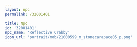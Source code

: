 ```yaml
---
layout: npc
permalink: /32001401

title: Npc
id: '32001401'
npc_name: 'Reflective Crabby'
icon_url: 'portrait/mob/21000599_m_stonecarapace05_p.png'
---
```

